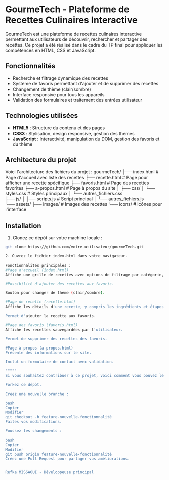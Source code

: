 
# GourmeTech - Plateforme de Recettes Culinaires Interactive

GourmeTech est une plateforme de recettes culinaires interactive permettant aux utilisateurs de découvrir, rechercher et partager des recettes. Ce projet a été réalisé dans le cadre du TP final pour appliquer les compétences en HTML, CSS et JavaScript.

## Fonctionnalités

- Recherche et filtrage dynamique des recettes
- Système de favoris permettant d'ajouter et de supprimer des recettes
- Changement de thème (clair/sombre)
- Interface responsive pour tous les appareils
- Validation des formulaires et traitement des entrées utilisateur

## Technologies utilisées

- **HTML5** : Structure du contenu et des pages
- **CSS3** : Stylisation, design responsive, gestion des thèmes
- **JavaScript** : Interactivité, manipulation du DOM, gestion des favoris et du thème

## Architecture du projet

Voici l'architecture des fichiers du projet :
gourmeTech/ 
├── index.html # Page d'accueil avec liste des recettes 
├── recette.html # Page pour afficher une recette spécifique ├── favoris.html # Page des recettes favorites 
├── a-propos.html # Page à propos du site │ 
├── css/ 
│ └── styles.css # Styles principaux │
└── autres_fichiers.css   
├── js/ 
│ ├── scripts.js # Script principal │ 
└── autres_fichiers.js  
└── assets/ 
├── images/ # Images des recettes 
└── icons/ # Icônes pour l'interface

## Installation

1. Clonez ce dépôt sur votre machine locale :

```bash
git clone https://github.com/votre-utilisateur/gourmeTech.git

2. Ouvrez le fichier index.html dans votre navigateur.

Fonctionnalités principales :
#Page d'accueil (index.html)
Affiche une grille de recettes avec options de filtrage par catégorie, temps de préparation et niveau de difficulté.

#Possibilité d'ajouter des recettes aux favoris.

Bouton pour changer de thème (clair/sombre).

#Page de recette (recette.html)
Affiche les détails d'une recette, y compris les ingrédients et étapes de préparation.

Permet d'ajouter la recette aux favoris.

#Page des favoris (favoris.html)
Affiche les recettes sauvegardées par l'utilisateur.

Permet de supprimer des recettes des favoris.

#Page à propos (a-propos.html)
Présente des informations sur le site.

Inclut un formulaire de contact avec validation.

"""""
Si vous souhaitez contribuer à ce projet, voici comment vous pouvez le faire :

Forkez ce dépôt.

Créez une nouvelle branche :

bash
Copier
Modifier
git checkout -b feature-nouvelle-fonctionnalité
Faites vos modifications.

Poussez les changements :

bash
Copier
Modifier
git push origin feature-nouvelle-fonctionnalité
Créez une Pull Request pour partager vos améliorations.


Refka MISSAOUI - Développeuse principal